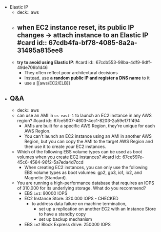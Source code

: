 - Elastic IP
	- deck:: aws
	- when EC2 instance reset, **its public IP changes** -> attach instance to an Elastic IP #card
	  id:: 67cdb4fa-bf78-4085-8a2a-31495a815ee8
		-
	- **try to avoid using Elastic IP**: #card
	  id:: 67cdb553-98ba-4df9-9dff-49de709b1d46
		- They often reflect poor architectural decisions
		- Instead, use **a random public IP and register a DNS name** to it
		- use a [[aws/EC2/ELB]]
- ## Q&A
	- deck:: aws
	- can use an AMI in `us-east-1` to launch an EC2 instance in any AWS region? #card
	  id:: 67ce5907-4603-4ec1-8203-2a59e171f494
		- AMIs are built for a specific AWS Region, they're unique for each AWS Region.
		- You can't launch an EC2 instance using an AMI in another AWS Region, but
		   you can copy the AMI to the target AWS Region and then use it to create
		   your EC2 instances.
	- Which of the following EBS volume types can be used as boot volumes when you create EC2 instances? #card
	  id:: 67ce597e-45c6-4584-96f2-5a7eda4d7ccd
		- When creating EC2 instances, you can only use the following EBS volume 
		  types as boot volumes: gp2, gp3, io1, io2, and Magnetic (Standard).
	- You are running a high-performance database that requires an IOPS of 310,000 for its underlying storage. What do you recommend?
		- EBS `io1`: 60000 IOPS
		- EC2 Instance Store: 320.000 IOPS - CHECKED
			- to address data failure on machine termination,
				- set up a replication on another EC2 with an Instance Store to have a standby copy
				- set up backup mechanism
		- EBS `io2` Block Express drive: 250000 IOPS